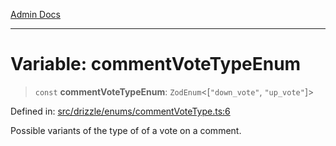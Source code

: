 [Admin Docs](/)

***

# Variable: commentVoteTypeEnum

> `const` **commentVoteTypeEnum**: `ZodEnum`\<\[`"down_vote"`, `"up_vote"`\]\>

Defined in: [src/drizzle/enums/commentVoteType.ts:6](https://github.com/Suyash878/talawa-api/blob/4657139c817cb5935454def8fb620b05175365a9/src/drizzle/enums/commentVoteType.ts#L6)

Possible variants of the type of of a vote on a comment.
